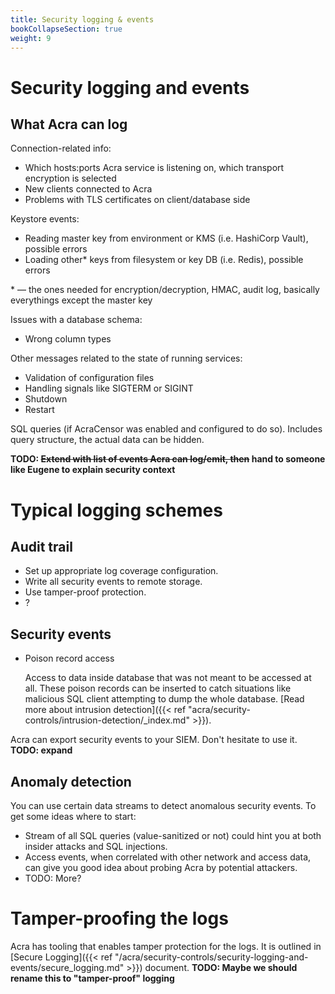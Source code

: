 ```yaml
---
title: Security logging & events
bookCollapseSection: true
weight: 9
---
```


# Security logging and events

## What Acra can log

<!-- grep 'log\.(Error|Warn|Info|Debug)f?\("' in Acra sources -->

Connection-related info:
* Which hosts:ports Acra service is listening on, which transport encryption is selected
* New clients connected to Acra
* Problems with TLS certificates on client/database side

Keystore events:
* Reading master key from environment or KMS (i.e. HashiCorp Vault), possible errors
* Loading other\* keys from filesystem or key DB (i.e. Redis), possible errors

\* — the ones needed for encryption/decryption, HMAC, audit log, basically everythings except the master key

Issues with a database schema:
* Wrong column types

Other messages related to the state of running services:
* Validation of configuration files
* Handling signals like SIGTERM or SIGINT
* Shutdown
* Restart

SQL queries (if AcraCensor was enabled and configured to do so).
Includes query structure, the actual data can be hidden.

**TODO: ~~Extend with list of events Acra can log/emit, then~~ hand to someone like Eugene to explain security context**

# Typical logging schemes

## Audit trail

* Set up appropriate log coverage configuration. 
* Write all security events to remote storage.
* Use tamper-proof protection.
* ? 

## Security events

* Poison record access

  Access to data inside database that was not meant to be accessed at all.
  These poison records can be inserted to catch situations like malicious SQL client attempting to dump the whole database.
  [Read more about intrusion detection]({{< ref "acra/security-controls/intrusion-detection/_index.md" >}}).

Acra can export security events to your SIEM. Don't hesitate to use it. **TODO: expand**

## Anomaly detection 

You can use certain data streams to detect anomalous security events. To get some ideas where to start: 

* Stream of all SQL queries (value-sanitized or not) could hint you at both insider attacks and SQL injections. 
* Access events, when correlated with other network and access data, can give you good idea about probing Acra by potential attackers. 
* TODO: More?


# Tamper-proofing the logs

Acra has tooling that enables tamper protection for the logs. It is outlined in [Secure Logging]({{< ref "/acra/security-controls/security-logging-and-events/secure_logging.md" >}}) document. **TODO: Maybe we should rename this to "tamper-proof" logging**
